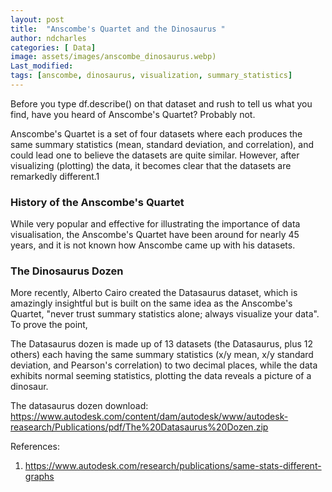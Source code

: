```yaml
---
layout: post
title:  "Anscombe's Quartet and the Dinosaurus "
author: ndcharles
categories: [ Data]
image: assets/images/anscombe_dinosaurus.webp)
Last_modified: 
tags: [anscombe, dinosaurus, visualization, summary_statistics]
---
```

Before you type df.describe() on that dataset and rush to tell us what you find, have you heard of Anscombe's Quartet? Probably not.

Anscombe's Quartet is a set of four datasets where each produces the same summary statistics (mean, standard deviation, and correlation), and could lead one to believe the datasets are quite similar. However, after visualizing (plotting) the data, it becomes clear that the datasets are remarkedly different.1

### History of the Anscombe's Quartet 



While very popular and effective for illustrating the importance of data visualisation, the Anscombe's Quartet have been around for nearly 45 years, and it is not known how Anscombe came up with his datasets. 

### The Dinosaurus Dozen
More recently, Alberto Cairo created the Datasaurus dataset, which is amazingly insightful but is built on the same idea as the Anscombe's Quartet, "never trust summary statistics alone; always visualize your data". To prove the point, 

The Datasaurus dozen is made up of 13 datasets (the Datasaurus, plus 12 others) each having the same summary statistics (x/y mean, x/y standard deviation, and Pearson's correlation) to two decimal places, while the data exhibits normal seeming statistics, plotting the data reveals a picture of a dinosaur.


The datasaurus dozen download: https://www.autodesk.com/content/dam/autodesk/www/autodesk-reasearch/Publications/pdf/The%20Datasaurus%20Dozen.zip



References:
1. https://www.autodesk.com/research/publications/same-stats-different-graphs




